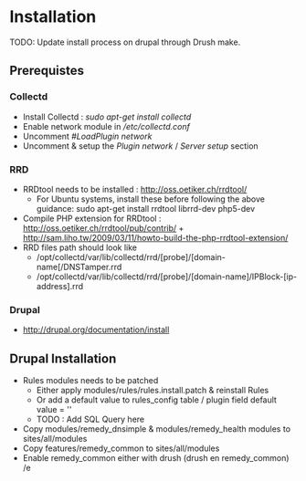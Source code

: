 Installation
============

TODO: Update install process on drupal through Drush make.

## Prerequistes

### Collectd
* Install Collectd : _sudo apt-get install collectd_
* Enable network module in _/etc/collectd.conf_
 * Uncomment _#LoadPlugin network_
 * Uncomment & setup the _Plugin network_ / _Server setup_ section


### RRD
* RRDtool needs to be installed : http://oss.oetiker.ch/rrdtool/
   * For Ubuntu systems, install these before following the above guidance: sudo apt-get install rrdtool librrd-dev php5-dev
* Compile PHP extension for RRDtool : http://oss.oetiker.ch/rrdtool/pub/contrib/ + http://sam.liho.tw/2009/03/11/howto-build-the-php-rrdtool-extension/
* RRD files path should look like 
  * /opt/collectd/var/lib/collectd/rrd/[probe]/[domain-name[/DNSTamper.rrd
  * /opt/collectd/var/lib/collectd/rrd/[probe]/[domain-name]/IPBlock-[ip-address].rrd

### Drupal
* http://drupal.org/documentation/install

## Drupal Installation
* Rules modules needs to be patched
  * Either apply modules/rules/rules.install.patch & reinstall Rules
  * Or add a default value to rules_config table / plugin field default value = ''
  * TODO : Add SQL Query here
* Copy modules/remedy_dnsimple & modules/remedy_health modules to sites/all/modules
* Copy features/remedy_common to sites/all/modules
* Enable remedy_common either with drush (drush en remedy_common)
/e
